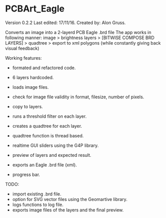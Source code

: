 # PCBArt_Eagle
Version 0.2.2
Last edited: 17/11/16.
Created by: Alon Gruss.

Converts an image into a 2-layerd PCB Eagle .brd file
 The app works in following manner:
 image > brightness layers > [BITWISE COMPOSE BRD LAYERS] > quadtree > export to xml polygons
 (while constantly giving back visual feedback)

Working features:
* formated and refactored code.
* 6 layers hardcoded.
* loads image files.
* check for image file validity in format, filesize, number of pixels.
* copy to layers.
* runs a threshold filter on each layer.
* creates a quadtree for each layer.
* quadtree function is thread based.
* realtime GUI sliders using the G4P library.
* preview of layers and expected result.
* exports an Eagle .brd file (xml).

* progress bar.

TODO:
* import existing .brd file.
* option for SVG vector files using the Geomartive library.
* logs functions to log file.
* exports image files of the layers and the final preview.
